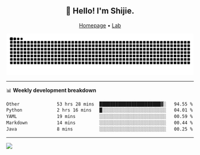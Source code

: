 <h2 align="center">👋 Hello! I'm Shijie.</h2>
<p align="center">
  <a href="https://xu-shi-jie.github.io"> Homepage</a> •
  <a href="https://onodalab.ees.hokudai.ac.jp"> Lab </a>
</p>

![Snake animation](https://github.com/xu-shi-jie/xu-shi-jie/blob/output/github-snake.svg)


-------

📊 **Weekly development breakdown**
<!--START_SECTION:waka-->

```txt
Other              53 hrs 28 mins  ███████████████████████▓░   94.55 %
Python             2 hrs 16 mins   █░░░░░░░░░░░░░░░░░░░░░░░░   04.01 %
YAML               19 mins         ░░░░░░░░░░░░░░░░░░░░░░░░░   00.59 %
Markdown           14 mins         ░░░░░░░░░░░░░░░░░░░░░░░░░   00.44 %
Java               8 mins          ░░░░░░░░░░░░░░░░░░░░░░░░░   00.25 %
```

<!--END_SECTION:waka-->

-------
![](https://komarev.com/ghpvc/?username=xu-shi-jie&style=flat-square&color=blue) 
